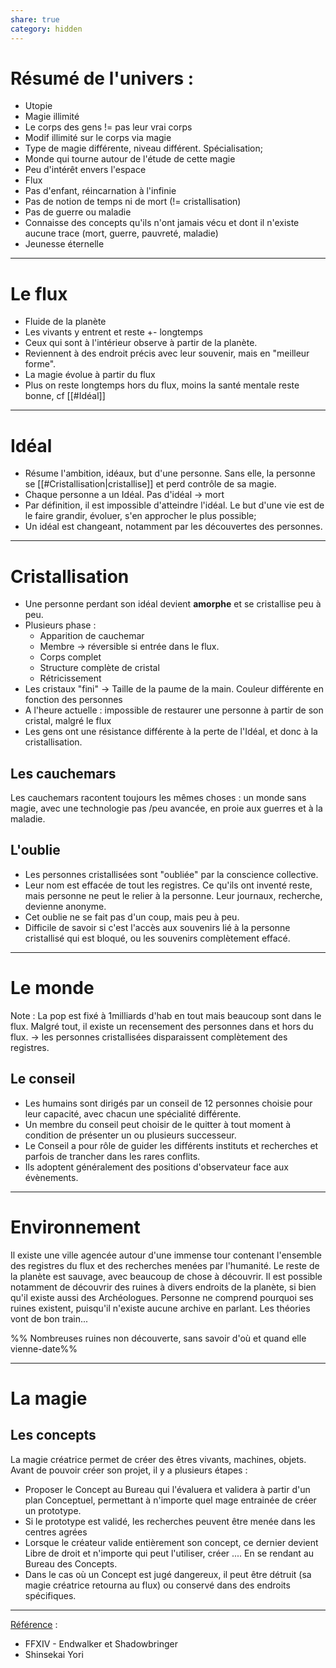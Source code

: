 ```yaml
---
share: true
category: hidden
---
```


# Résumé de l'univers : 
- Utopie 
- Magie illimité
- Le corps des gens != pas leur vrai corps
- Modif illimité sur le corps via magie
- Type de magie différente, niveau différent. Spécialisation;
- Monde qui tourne autour de l'étude de cette magie 
- Peu d'intérêt envers l'espace
- Flux
- Pas d'enfant, réincarnation à l'infinie 
- Pas de notion de temps ni de mort (!= cristallisation)
- Pas de guerre ou maladie
- Connaisse des concepts qu'ils n'ont jamais vécu et dont il n'existe aucune trace (mort, guerre, pauvreté, maladie)
- Jeunesse éternelle

---

# Le flux
- Fluide de la planète
- Les vivants y entrent et reste +- longtemps 
- Ceux qui sont à l'intérieur observe à partir de la planète. 
- Reviennent à des endroit précis avec leur souvenir, mais en "meilleur forme". 
- La magie évolue à partir du flux
- Plus on reste longtemps hors du flux, moins la santé mentale reste bonne, cf [[#Idéal]]

---

# Idéal
- Résume l'ambition, idéaux, but d'une personne. Sans elle, la personne se [[#Cristallisation|cristallise]] et perd contrôle de sa magie.
- Chaque personne a un Idéal. Pas d'idéal → mort
- Par définition, il est impossible d'atteindre l'idéal. Le but d'une vie est de le faire grandir, évoluer, s'en approcher le plus possible;
- Un idéal est changeant, notamment par les découvertes des personnes. 

---

 # Cristallisation
 - Une personne perdant son idéal devient **amorphe** et se cristallise peu à peu.
 - Plusieurs phase :
	 - Apparition de cauchemar
	 - Membre → réversible si entrée dans le flux. 
	 - Corps complet
	 - Structure complète de cristal
	 - Rétricissement 
- Les cristaux "fini" → Taille de la paume de la main. Couleur différente en fonction des personnes
- A l'heure actuelle : impossible de restaurer une personne à partir de son cristal, malgré le flux
- Les gens ont une résistance différente à la perte de l'Idéal, et donc à la cristallisation. 

## Les cauchemars
Les cauchemars racontent toujours les mêmes choses : un monde sans magie, avec une technologie pas /peu avancée, en proie aux guerres et à la maladie. 

## L'oublie
- Les personnes cristallisées sont "oubliée" par la conscience collective. 
- Leur nom est effacée de tout les registres. Ce qu'ils ont inventé reste, mais personne ne peut le relier à la personne. Leur journaux, recherche, devienne anonyme. 
- Cet oublie ne se fait pas d'un coup, mais peu à peu.
- Difficile de savoir si c'est l'accès aux souvenirs lié à la personne cristallisé qui est bloqué, ou les souvenirs complètement effacé. 

---

# Le monde
Note : La pop est fixé à 1milliards d'hab en tout mais beaucoup sont dans le flux. Malgré tout, il existe un recensement des personnes dans et hors du flux. 
→ les personnes cristallisées disparaissent complètement des registres. 

## Le conseil 
- Les humains sont dirigés par un conseil de 12 personnes choisie pour leur capacité, avec chacun une spécialité différente. 
- Un membre du conseil peut choisir de le quitter à tout moment à condition de présenter un ou plusieurs successeur.
- Le Conseil a pour rôle de guider les différents instituts et recherches et parfois de trancher dans les rares conflits. 
- Ils adoptent généralement des positions d'observateur face aux évènements. 

---

# Environnement
Il existe une ville agencée autour d'une immense tour contenant l'ensemble des registres du flux et des recherches menées par l'humanité. Le reste de la planète est sauvage, avec beaucoup de chose à découvrir. Il est possible notamment de découvrir des ruines à divers endroits de la planète, si bien qu'il existe aussi des Archéologues. Personne ne comprend pourquoi ses ruines existent, puisqu'il n'existe aucune archive en parlant. Les théories vont de bon train... 

%% Nombreuses ruines non découverte, sans savoir d'où et quand elle vienne-date%%

---

# La magie
## Les concepts
La magie créatrice permet de créer des êtres vivants, machines, objets. Avant de pouvoir créer son projet, il y a plusieurs étapes : 
- Proposer le Concept au Bureau qui l'évaluera et validera à partir d'un plan Conceptuel, permettant à n'importe quel mage entrainée de créer un prototype.
- Si le prototype est validé, les recherches peuvent être menée dans les centres agrées 
- Lorsque le créateur valide entièrement son concept, ce dernier devient Libre de droit et n'importe qui peut l'utiliser, créer .... En se rendant au Bureau des Concepts. 
- Dans le cas où un Concept est jugé dangereux, il peut être détruit (sa magie créatrice retourna au flux) ou conservé dans des endroits spécifiques.

---
<u>Référence</u> :
- FFXIV - Endwalker et Shadowbringer
- Shinsekai Yori

 